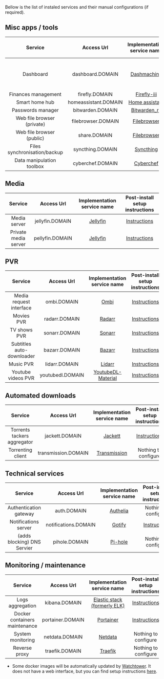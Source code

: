 Bellow is the list of instaled services and their manual configurations (if required).


## Misc apps / tools
|             Service             |      Access Url      |                       Implementation service name                      |                        Post-install setup instructions                       |
|:-------------------------------:|:--------------------:|:----------------------------------------------------------------------:|:----------------------------------------------------------------------------:|
|            Dashboard            |   dashboard.DOMAIN   |        [Dashmachine](https://github.com/rmountjoy92/DashMachine)       |         Nothing to configure (embeded credentials are "admin/admin")         |
|       Finances management       |    firefly.DOMAIN    |        [Firefly-iii](https://github.com/firefly-iii/firefly-iii)       |    [Instructions](../components/finances-management/setup-instructions.md)   |
|          Smart home hub         | homeassistant.DOMAIN |        [Home assistant](https://github.com/home-assistant/core)        |        [Instructions](../components/smart-home/setup-instructions.md)        |
|        Passwords manager        |   bitwarden.DOMAIN   |       [Bitwarden_rs](https://github.com/dani-garcia/bitwarden_rs)      |     [Instructions](../components/password-manager/setup-instructions.md)     |
|    Web file browser (private)   |  filebrowser.DOMAIN  |        [Filebrowser](https://github.com/filebrowser/filebrowser)       | [Instructions](../components/file-browser-web/setup-instructions/private.md) |
|    Web file browser (public)    |     share.DOMAIN     |        [Filebrowser](https://github.com/filebrowser/filebrowser)       |  [Instructions](../components/file-browser-web/setup-instructions/public.md) |
|   Files synchronisation/backup  |   syncthing.DOMAIN   |           [Syncthing](https://github.com/syncthing/syncthing)          |                             Nothing to configure                             |
|    Data manipulation toolbox    |   cyberchef.DOMAIN   |             [Cyberchef](https://github.com/gchq/CyberChef)             |                             Nothing to configure                             |


## Media
|             Service             |      Access Url      |                       Implementation service name                      |                        Post-install setup instructions                       |
|:-------------------------------:|:--------------------:|:----------------------------------------------------------------------:|:----------------------------------------------------------------------------:|
|           Media server          |    jellyfin.DOMAIN   |            [Jellyfin](https://github.com/jellyfin/jellyfin)            |    [Instructions](../components/media-server/setup-instructions/public.md)   |
|       Private media server      |    pellyfin.DOMAIN   |            [Jellyfin](https://github.com/jellyfin/jellyfin)            |   [Instructions](../components/media-server/setup-instructions/private.md)   |

## PVR
|             Service             |      Access Url      |                       Implementation service name                      |                        Post-install setup instructions                       |
|:-------------------------------:|:--------------------:|:----------------------------------------------------------------------:|:----------------------------------------------------------------------------:|
|     Media request interface     |      ombi.DOMAIN     |                [Ombi](https://github.com/tidusjar/Ombi)                |         [Instructions](../components/pvr/setup-instructions/ombi.md)         |
|            Movies PVR           |     radarr.DOMAIN    |               [Radarr](https://github.com/Radarr/Radarr)               |        [Instructions](../components/pvr/setup-instructions/radarr.md)        |
|           TV shows PVR          |     sonarr.DOMAIN    |               [Sonarr](https://github.com/Sonarr/Sonarr)               |        [Instructions](../components/pvr/setup-instructions/sonarr.md)        |
|    Subtitles auto-downloader    |     bazarr.DOMAIN    |            [Bazarr](https://github.com/morpheus65535/bazarr)           |        [Instructions](../components/pvr/setup-instructions/bazarr.md)        |
|            Music PVR            |     lidarr.DOMAIN    |               [Lidarr](https://github.com/lidarr/Lidarr)               |        [Instructions](../components/pvr/setup-instructions/lidarr.md)        |
|        Youtube videos PVR       |   youtubedl.DOMAIN   | [YoutubeDL-Material](https://github.com/Tzahi12345/YoutubeDL-Material) |       [Instructions](../components/pvr/setup-instructions/youtubedl.md)      |

## Automated downloads
|             Service             |      Access Url      |                       Implementation service name                      |                        Post-install setup instructions                       |
|:-------------------------------:|:--------------------:|:----------------------------------------------------------------------:|:----------------------------------------------------------------------------:|
|   Torrents tackers aggregator   |    jackett.DOMAIN    |              [Jackett](https://github.com/Jackett/Jackett)             |    [Instructions](../components/torrenting/setup-instructions/jackett.md)    |
|        Torrenting client        |  transmission.DOMAIN |      [Transmission](https://github.com/transmission/transmission)      |                             Nothing to configure                             |


## Technical services
|             Service             |      Access Url      |                       Implementation service name                      |                        Post-install setup instructions                       |
|:-------------------------------:|:--------------------:|:----------------------------------------------------------------------:|:----------------------------------------------------------------------------:|
|      Authentication gateway     |      auth.DOMAIN     |            [Authelia](https://github.com/authelia/authelia)            |                             Nothing to configure                             |
|       Notifications server      | notifications.DOMAIN |               [Gotify](https://github.com/gotify/server)               |       [Instructions](../components/notifications/setup-instructions.md)      |
|   (adds blocking) DNS Servier   |     pihole.DOMAIN    |              [Pi-hole](https://github.com/pi-hole/pi-hole)             |                             Nothing to configure                             |


## Monitoring / maintenance
|             Service             |      Access Url      |                       Implementation service name                      |                        Post-install setup instructions                       |
|:-------------------------------:|:--------------------:|:----------------------------------------------------------------------:|:----------------------------------------------------------------------------:|
|         Logs aggregation        |     kibana.DOMAIN    |       [Elastic stack (formerly ELK)](https://github.com/elastic)       |          [Instructions](../components/logging/setup-instructions.md)         |
|  Docker containers maintenance  |   portainer.DOMAIN   |           [Portainer](https://github.com/portainer/portainer)          |     [Instructions](../components/docker/setup-instructions/portainer.md)     |
|        System monitoring        |    netdata.DOMAIN    |              [Netdata](https://github.com/netdata/netdata)             |                             Nothing to configure                             |
|          Reverse proxy          |    traefik.DOMAIN    |            [Traefik](https://github.com/containous/traefik)            |                             Nothing to configure                             |

- Some docker images will be automatically updated by [Watchtower](https://github.com/containrrr/watchtower). It does not have a web interface, but you can find setup instructions [here](../components/docker/setup-instructions/watchtower.md).
